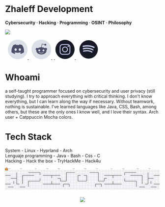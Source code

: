<h1 align="left">Zhaleff Development</h1>

<p align="left">
  <b>Cybersecurity · Hacking · Programming · OSINT · Philosophy</b>
</p>



<p align="left">
  <img src="https://raw.githubusercontent.com/catppuccin/catppuccin/main/assets/palette/macchiato.png" width="400" />
</p>




  <p align="left">
  <img src="https://raw.githubusercontent.com/catppuccin/catppuccin/main/assets/misc/transparent.png" height="1" width="5"/>
  <a href="https://discord.com/servers/907385605422448742">
    <picture>
      <source srcset="https://raw.githubusercontent.com/catppuccin/catppuccin/main/assets/social/macchiato_discord.svg" width="64" height="64" alt="Discord Logo" media="(prefers-color-scheme: dark)"/>
      <source srcset="https://raw.githubusercontent.com/catppuccin/catppuccin/main/assets/social/latte_discord.svg" width="64" height="64" alt="Discord Logo" media="(prefers-color-scheme: light), (prefers-color-scheme: no-preference)"/>
      <img src="https://raw.githubusercontent.com/catppuccin/catppuccin/main/assets/social/latte_discord.svg" width="64" height="64" alt="Discord Logo"/>
    </picture>
  </a>
  <img src="https://raw.githubusercontent.com/catppuccin/catppuccin/main/assets/misc/transparent.png" height="1" width="5"/>
  <a href="https://reddit.com/r/catppuccin">
    <picture>
      <source srcset="https://raw.githubusercontent.com/catppuccin/catppuccin/main/assets/social/macchiato_reddit.svg" width="64" height="64" alt="Reddit Logo" media="(prefers-color-scheme: dark)"/>
      <source srcset="https://raw.githubusercontent.com/catppuccin/catppuccin/main/assets/social/latte_reddit.svg" width="64" height="64" alt="Reddit Logo" media="(prefers-color-scheme: light), (prefers-color-scheme: no-preference)"/>
      <img src="https://raw.githubusercontent.com/catppuccin/catppuccin/main/assets/social/latte_reddit.svg" width="64" height="64" alt="Reddit Logo"/>
    </picture>
<img src="https://raw.githubusercontent.com/zephardev/zephardev/main/assets/instagra.svg" height="1" width="5"/>
<a href="https://www.instagram.com/zephartw">
  <picture>
    <source srcset="https://raw.githubusercontent.com/zephardev/zephardev/main/assets/instagram.svg" width="64" height="64" alt="Instagram Logo" media="(prefers-color-scheme: dark)"/>
    <source srcset="https://raw.githubusercontent.com/zephardev/zephardev/main/assets/instagram.svg" width="64" height="64" alt="Instagram Logo" media="(prefers-color-scheme: light), (prefers-color-scheme: no-preference)"/>
    <img src="https://raw.githubusercontent.com/zephardev/zephardev/main/assets/instagram.svg" width="64" height="64" alt="Instagram Logo"/>
  </picture>
</a>
    <img src="https://raw.githubusercontent.com/zhaleff/zhaleff/main/assets/spotify.svg" width="5" height="1" />
    <a href="https://open.spotify.com/user/31qp5b4dwgpbngzzycn6frrwgm7y?si=421567b8445641df">
  <picture>
    <source srcset="https://raw.githubusercontent.com/zephardev/zephardev/main/assets/spotify.svg" width="64" height="64" alt="Instagram Logo" media="(prefers-color-scheme: dark)"/>
    <source srcset="https://raw.githubusercontent.com/zephardev/zephardev/main/assets/spotify.svg" width="64" height="64" alt="Instagram Logo" media="(prefers-color-scheme: light), (prefers-color-scheme: no-preference)"/>
    <img src="https://raw.githubusercontent.com/zephardev/zephardev/main/assets/spotify.svg" width="64" height="64" alt="Spotify Logo"/>
  </picture>
</a>
</p>

# Whoami

<p align="left">a self-taught programmer focused on cybersecurity and user privacy (still studying). I try to approach everything with critical thinking. I don't know everything, but I can learn along the way if necessary. Without teamwork, nothing is sustainable. I’ve learned languages like Java, CSS, Bash, among others, but these are the only ones I know well, and I love their syntax. Arch user + Catppuccin Mocha colors. </p>

# Tech Stack 

System - Linux - Hyprland - Arch  
Lenguaje programming - Java - Bash - Css - C  
Hacking - Hack the box - TryHackMe - Hack4u   


<picture>
  <source media="(prefers-color-scheme: dark)" srcset="https://raw.githubusercontent.com/zhaleff/zhaleff/output/pacman-contribution-graph-dark.svg">
  <source media="(prefers-color-scheme: light)" srcset="https://raw.githubusercontent.com/zhaleff/zhaleff/output/pacman-contribution-graph.svg">
  <img alt="pacman contribution graph" src="https://raw.githubusercontent.com/zhaleff/zhaleff/output/pacman-contribution-graph.svg">
</picture>


<p align="center">
  <img src="https://raw.githubusercontent.com/catppuccin/catppuccin/main/assets/footers/gray0_ctp_on_line.svg?sanitize=true" />
</p>




